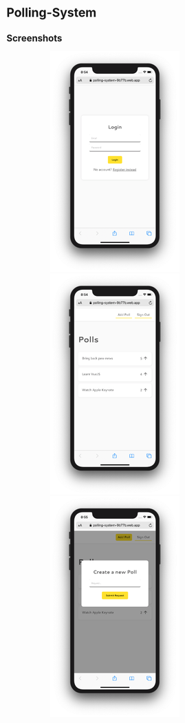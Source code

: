 # Polling-System

## Screenshots

<p align="center">
  <img src="Screenshots/Login.png" width="300">
  <img src="Screenshots/Home.png" width="300">
  <img src="Screenshots/New Poll.png" width="300">
</p>
